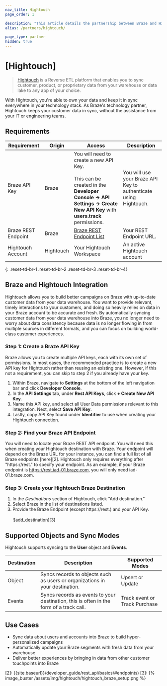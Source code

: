 ```yaml
---
nav_title: Hightouch
page_order: 1

description: "This article details the partnership between Braze and Hightouch, a platform to sync your customer data from your warehouse to business tools."
alias: /partners/hightouch/

page_type: partner
hidden: true
---
```


# [Hightouch]

> [Hightouch][1] is a Reverse ETL platform that enables you to sync customer, product, or proprietary data from your warehouse or data lake to any app of your choice.

With Hightouch, you're able to own your data and keep it in sync everywhere in your technology stack. As Braze's technology partner, Hightouch keeps your customer data in sync, without the assistance from your IT or engineering teams.

## Requirements

| Requirement | Origin | Access | Description |
|---|---|---|---|
| Braze API Key | Braze | You will need to create a new API Key.<br><br>This can be created in the __Developer Console -> API Settings -> Create New API Key__ with __users.track__ permissions. | You will use your Braze API Key to authenticate using Hightouch. |
| Braze REST Endpoint | Braze | [Braze REST Endpoint List][1] | Your REST Endpoint URL.  |
| Hightouch Account | Hightouch | Your Hightouch Workspace | An active Hightouch account |
{: .reset-td-br-1 .reset-td-br-2 .reset-td-br-3  .reset-td-br-4}

## Braze and Hightouch Integration

Hightouch allows you to build better campaigns on Braze with up-to-date customer data from your data warehouse. You want to provide relevant, timely interactions to your customers, and doing so heavily relies on data in your Braze account to be accurate and fresh. By automatically syncing customer data from your data warehouse into Braze, you no longer need to worry about data consistency because data is no longer flowing in from multiple sources in different formats, and you can focus on building world-class customer experiences.

### Step 1: Create a Braze API Key

Braze allows you to create multiple API keys, each with its own set of permissions. In most cases, the recommended practice is to create a new API key for Hightouch rather than reusing an existing one. However, if this not a requirement, you can skip to step 2 if you already have your key.

1. Within Braze, navigate to __Settings__ at the bottom of the left navigation bar and click __Developer Console__.
2. In the __API Settings__ tab, under __Rest API Keys__, click __+ Create New API Key__.
3. Name this API key, and select all User Data permissions relevant to this integration.  Next, select __Save API Key__.
4. Lastly, copy API Key found under __Identifier__ to use when creating your Hightouch connection. 

### Step 2: Find your Braze API Endpoint

You will need to locate your Braze REST API endpoint. You will need this when creating your Hightouch destination with Braze. Your endpoint will depend on the Braze URL for your instance, you can find a full list of all Braze endpoints [here][2]. Hightouch only requires everything after "https://rest." to specify your endpoint. As an example, if your Braze endpoint is https://rest.iad-01.braze.com, you will only need iad-01.braze.com.

### Step 3: Create your Hightouch Braze Destination

1. In the _Destinations_ section of Hightouch, click "Add destination."
2. Select Braze in the list of destinations listed.
3. Provide the Braze Endpoint (except https://rest.) and your API Key.<br /><br />![add_destination][3]

## Supported Objects and Sync Modes

Hightouch supports syncing to the __User__ object and __Events__.

| Destination | Description | Supported Modes |
|---|---|---|
| Object | Syncs records to objects such as users or organizations in your destination.| Upsert or Update |
| Events | Syncs records as events to your destination, this is often in the form of a track call. | Track event or Track Purchase|

## Use Cases

* Sync data about users and accounts into Braze to build hyper-personalized campaigns
* Automatically update your Braze segments with fresh data from your warehouse
* Deliver better experiences by bringing in data from other customer touchpoints into Braze

[1]: https://hightouch.io
[2]: {{site.baseurl}}/developer_guide/rest_api/basics/#endpoints)
[3]: {% image_buster /assets/img/hightouch/hightouch_braze_setup.png %}
